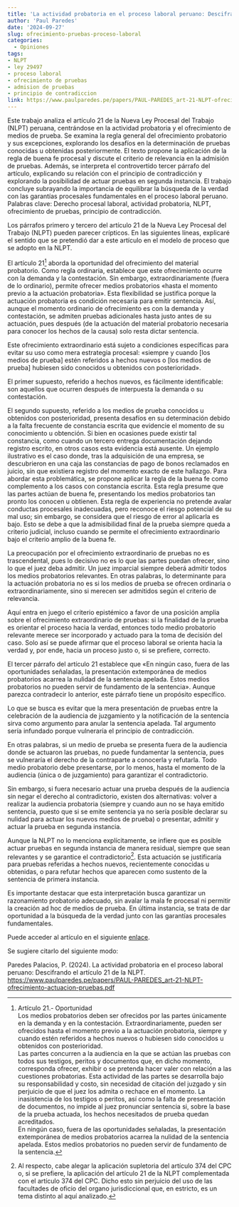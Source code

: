 ```yaml
---
title: 'La actividad probatoria en el proceso laboral peruano: Descifrando el artículo 21 de la NLPT'
author: 'Paul Paredes'
date: '2024-09-27'
slug: ofrecimiento-pruebas-proceso-laboral
categories:
  - Opiniones
tags:
- NLPT
- ley 29497
- proceso laboral
- ofrecimiento de pruebas
- admision de pruebas
- principio de contradiccion
link: https://www.paulparedes.pe/papers/PAUL-PAREDES_art-21-NLPT-ofrecimiento-actuacion-pruebas.pdf
---
```


Este trabajo analiza el artículo 21 de la Nueva Ley Procesal del Trabajo (NLPT) peruana, centrándose en la actividad probatoria y el ofrecimiento de medios de prueba. Se examina la regla general del ofrecimiento probatorio y sus excepciones, explorando los desafíos en la determinación de pruebas conocidas u obtenidas posteriormente. El texto propone la aplicación de la regla de buena fe procesal y discute el criterio de relevancia en la admisión de pruebas. Además, se interpreta el controvertido tercer párrafo del artículo, explicando su relación con el principio de contradicción y explorando la posibilidad de actuar pruebas en segunda instancia. El trabajo concluye subrayando la importancia de equilibrar la búsqueda de la verdad con las garantías procesales fundamentales en el proceso laboral peruano. Palabras clave: Derecho procesal laboral, actividad probatoria, NLPT, ofrecimiento de pruebas, principio de contradicción.

Los párrafos primero y tercero del artículo 21 de la Nueva Ley Procesal del Trabajo (NLPT) pueden parecer crípticos. En las siguientes líneas, explicaré el sentido que se pretendió dar a este artículo en el modelo de proceso que se adopto en la NLPT.

El artículo 21[^1] aborda la oportunidad del ofrecimiento del material probatorio. Como regla ordinaria, establece que este ofrecimiento ocurre con la demanda y la contestación. Sin embargo, extraordinariamente (fuera de lo ordinario), permite ofrecer medios probatorios «hasta el momento previo a la actuación probatoria». Esta flexibilidad se justifica porque la actuación probatoria es condición necesaria para emitir sentencia. Así, aunque el momento ordinario de ofrecimiento es con la demanda y contestación, se admiten pruebas adicionales hasta justo antes de su actuación, pues después (de la actuación del material probatorio necesaria para conocer los hechos de la causa) solo resta dictar sentencia. 

Este ofrecimiento extraordinario está sujeto a condiciones específicas para evitar su uso como mera estrategia procesal: «siempre y cuando [los medios de prueba] estén referidos a hechos nuevos o [los medios de prueba] hubiesen sido conocidos u obtenidos con posterioridad».

El primer supuesto, referido a hechos nuevos, es fácilmente identificable: son aquellos que ocurren después de interpuesta la demanda o su contestación.

El segundo supuesto, referido a los medios de prueba conocidos u obtenidos con posterioridad, presenta desafíos en su determinación debido a la falta frecuente de constancia escrita que evidencie el momento de su conocimiento u obtención. Si bien en ocasiones puede existir tal constancia, como cuando un tercero entrega documentación dejando registro escrito, en otros casos esta evidencia está ausente. Un ejemplo ilustrativo es el caso donde, tras la adquisición de una empresa, se descubrieron en una caja las constancias de pago de bonos reclamados en juicio, sin que existiera registro del momento exacto de este hallazgo. Para abordar esta problemática, se propone aplicar la regla de la buena fe como complemento a los casos con constancia escrita. Esta regla presume que las partes actúan de buena fe, presentando los medios probatorios tan pronto los conocen u obtienen. Esta regla de experiencia no pretende avalar conductas procesales inadecuadas, pero reconoce el riesgo potencial de su mal uso; sin embargo, se considera que el riesgo de error al aplicarla es bajo. Esto se debe a que la admisibilidad final de la prueba siempre queda a criterio judicial, incluso cuando se permite el ofrecimiento extraordinario bajo el criterio amplio de la buena fe.

La preocupación por el ofrecimiento extraordinario de pruebas no es trascendental, pues lo decisivo no es lo que las partes puedan ofrecer, sino lo que el juez deba admitir. Un juez imparcial siempre deberá admitir todos los medios probatorios relevantes. En otras palabras, lo determinante para la actuación probatoria no es si los medios de prueba se ofrecen ordinaria o extraordinariamente, sino si merecen ser admitidos según el criterio de relevancia.

Aquí entra en juego el criterio epistémico a favor de una posición amplia sobre el ofrecimiento extraordinario de pruebas: si la finalidad de la prueba es orientar el proceso hacia la verdad, entonces todo medio probatorio relevante merece ser incorporado y actuado para la toma de decisión del caso. Solo así se puede afirmar que el proceso laboral se orienta hacia la verdad y, por ende, hacia un proceso justo o, si se prefiere, correcto.

El tercer párrafo del artículo 21 establece que «En ningún caso, fuera de las oportunidades señaladas, la presentación extemporánea de medios probatorios acarrea la nulidad de la sentencia apelada. Estos medios probatorios no pueden servir de fundamento de la sentencia». Aunque parezca contradecir lo anterior, este párrafo tiene un propósito específico.

Lo que se busca es evitar que la mera presentación de pruebas entre la celebración de la audiencia de juzgamiento y la notificación de la sentencia sirva como argumento para anular la sentencia apelada. Tal argumento sería infundado porque vulneraría el principio de contradicción.

En otras palabras, si un medio de prueba se presenta fuera de la audiencia donde se actuaron las pruebas, no puede fundamentar la sentencia, pues se vulneraría el derecho de la contraparte a conocerla y refutarla. Todo medio probatorio debe presentarse, por lo menos, hasta el momento de la audiencia (única o de juzgamiento) para garantizar el contradictorio.

Sin embargo, si fuera necesario actuar una prueba después de la audiencia sin negar el derecho al contradictorio, existen dos alternativas: volver a realizar la audiencia probatoria (siempre y cuando aun no se haya emitido sentencia, puesto que si se emite sentencia ya no sería posible declarar su nulidad para actuar los nuevos medios de prueba) o presentar, admitir y actuar la prueba en segunda instancia. 

Aunque la NLPT no lo menciona explícitamente, se infiere que es posible actuar pruebas en segunda instancia de manera residual, siempre que sean relevantes y se garantice el contradictorio[^2]. Esta actuación se justificaría para pruebas referidas a hechos nuevos, recientemente conocidas u obtenidas, o para refutar hechos que aparecen como sustento de la sentencia de primera instancia.

Es importante destacar que esta interpretación busca garantizar un razonamiento probatorio adecuado, sin avalar la mala fe procesal ni permitir la creación ad hoc de medios de prueba. En última instancia, se trata de dar oportunidad a la búsqueda de la verdad junto con las garantías procesales fundamentales.

Puede acceder al artículo en el siguiente [enlace](https://www.paulparedes.pe/papers/PAUL-PAREDES_art-21-NLPT-ofrecimiento-actuacion-pruebas.pdf).

Se sugiere citarlo del siguiente modo:

Paredes Palacios, P. (2024). La actividad probatoria en el proceso laboral peruano: Descifrando el artículo 21 de la NLPT. https://www.paulparedes.pe/papers/PAUL-PAREDES_art-21-NLPT-ofrecimiento-actuacion-pruebas.pdf

[^1]: Artículo 21.- Oportunidad <br> Los medios probatorios deben ser ofrecidos por las partes únicamente en la demanda y en la contestación. Extraordinariamente, pueden ser ofrecidos hasta el momento previo a la actuación probatoria, siempre y cuando estén referidos a hechos nuevos o hubiesen sido conocidos u obtenidos con posterioridad. <br> Las partes concurren a la audiencia en la que se actúan las pruebas con todos sus testigos, peritos y documentos que, en dicho momento, corresponda ofrecer, exhibir o se pretenda hacer valer con relación a las cuestiones probatorias. Esta actividad de las partes se desarrolla bajo su responsabilidad y costo, sin necesidad de citación del juzgado y sin perjuicio de que el juez los admita o rechace en el momento. La inasistencia de los testigos o peritos, así como la falta de presentación de documentos, no impide al juez pronunciar sentencia si, sobre la base de la prueba actuada, los hechos necesitados de prueba quedan acreditados. <br> En ningún caso, fuera de las oportunidades señaladas, la presentación extemporánea de medios probatorios acarrea la nulidad de la sentencia apelada. Estos medios probatorios no pueden servir de fundamento de la sentencia.

[^2]: Al respecto, cabe alegar la aplicación supletoria del artículo 374 del CPC o, si se prefiere, la aplicación del artículo 21 de la NLPT complementada con el artículo 374 del CPC. Dicho esto sin perjuicio del uso de las facultades de oficio del organo jurisdiccional que, en estricto, es un tema distinto al aquí analizado.
